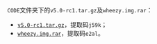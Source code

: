 `CODE`文件夹下的`v5.0-rc1.tar.gz`及`wheezy.img.rar`：

- [`v5.0-rc1.tar.gz`](https://pan.baidu.com/s/1ZvY0ICD-dVFtGv3xnwpDqQ)，提取码`j59k`；
- [`wheezy.img.rar`](https://pan.baidu.com/s/1ADX815F-Wi1HyEwXxzWyjw)，提取码`e2al`。
